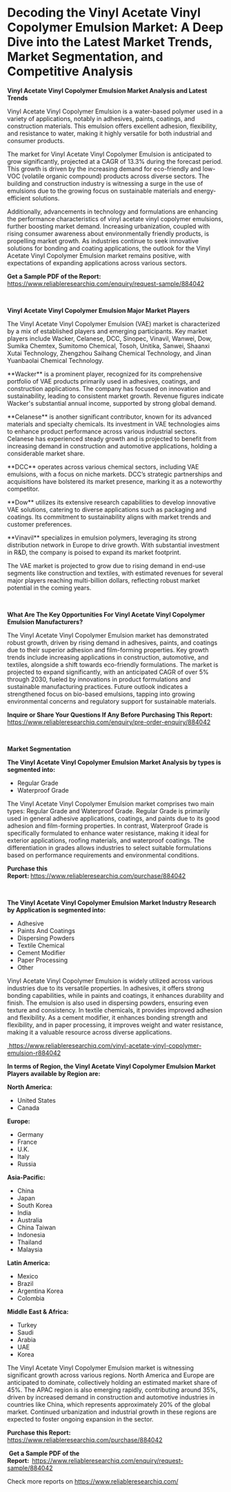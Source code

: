 <p><h1>Decoding the Vinyl Acetate Vinyl Copolymer Emulsion Market: A Deep Dive into the Latest Market Trends, Market Segmentation, and Competitive Analysis</h1></p><p><strong>Vinyl Acetate Vinyl Copolymer Emulsion Market Analysis and Latest Trends</strong></p>
<p><p>Vinyl Acetate Vinyl Copolymer Emulsion is a water-based polymer used in a variety of applications, notably in adhesives, paints, coatings, and construction materials. This emulsion offers excellent adhesion, flexibility, and resistance to water, making it highly versatile for both industrial and consumer products. </p><p>The market for Vinyl Acetate Vinyl Copolymer Emulsion is anticipated to grow significantly, projected at a CAGR of 13.3% during the forecast period. This growth is driven by the increasing demand for eco-friendly and low-VOC (volatile organic compound) products across diverse sectors. The building and construction industry is witnessing a surge in the use of emulsions due to the growing focus on sustainable materials and energy-efficient solutions. </p><p>Additionally, advancements in technology and formulations are enhancing the performance characteristics of vinyl acetate vinyl copolymer emulsions, further boosting market demand. Increasing urbanization, coupled with rising consumer awareness about environmentally friendly products, is propelling market growth. As industries continue to seek innovative solutions for bonding and coating applications, the outlook for the Vinyl Acetate Vinyl Copolymer Emulsion market remains positive, with expectations of expanding applications across various sectors.</p></p>
<p><strong>Get a Sample PDF of the Report:&nbsp;</strong> <a href="https://www.reliableresearchiq.com/enquiry/request-sample/884042?utm_campaign=2732&utm_medium=2&utm_source=Github&utm_content=ia&utm_term=02042025&utm_id=vinyl-acetate-vinyl-copolymer-emulsion">https://www.reliableresearchiq.com/enquiry/request-sample/884042</a></p>
<p>&nbsp;</p>
<p><strong>Vinyl Acetate Vinyl Copolymer Emulsion Major Market Players</strong></p>
<p><p>The Vinyl Acetate Vinyl Copolymer Emulsion (VAE) market is characterized by a mix of established players and emerging participants. Key market players include Wacker, Celanese, DCC, Sinopec, Vinavil, Wanwei, Dow, Sumika Chemtex, Sumitomo Chemical, Tosoh, Unitika, Sanwei, Shaanxi Xutai Technology, Zhengzhou Saihang Chemical Technology, and Jinan Yuanbaolai Chemical Technology.</p><p>**Wacker** is a prominent player, recognized for its comprehensive portfolio of VAE products primarily used in adhesives, coatings, and construction applications. The company has focused on innovation and sustainability, leading to consistent market growth. Revenue figures indicate Wacker's substantial annual income, supported by strong global demand.</p><p>**Celanese** is another significant contributor, known for its advanced materials and specialty chemicals. Its investment in VAE technologies aims to enhance product performance across various industrial sectors. Celanese has experienced steady growth and is projected to benefit from increasing demand in construction and automotive applications, holding a considerable market share.</p><p>**DCC** operates across various chemical sectors, including VAE emulsions, with a focus on niche markets. DCC’s strategic partnerships and acquisitions have bolstered its market presence, marking it as a noteworthy competitor.</p><p>**Dow** utilizes its extensive research capabilities to develop innovative VAE solutions, catering to diverse applications such as packaging and coatings. Its commitment to sustainability aligns with market trends and customer preferences.</p><p>**Vinavil** specializes in emulsion polymers, leveraging its strong distribution network in Europe to drive growth. With substantial investment in R&D, the company is poised to expand its market footprint.</p><p>The VAE market is projected to grow due to rising demand in end-use segments like construction and textiles, with estimated revenues for several major players reaching multi-billion dollars, reflecting robust market potential in the coming years.</p></p>
<p>&nbsp;</p>
<p><strong>What Are The Key Opportunities For Vinyl Acetate Vinyl Copolymer Emulsion Manufacturers?</strong></p>
<p><p>The Vinyl Acetate Vinyl Copolymer Emulsion market has demonstrated robust growth, driven by rising demand in adhesives, paints, and coatings due to their superior adhesion and film-forming properties. Key growth trends include increasing applications in construction, automotive, and textiles, alongside a shift towards eco-friendly formulations. The market is projected to expand significantly, with an anticipated CAGR of over 5% through 2030, fueled by innovations in product formulations and sustainable manufacturing practices. Future outlook indicates a strengthened focus on bio-based emulsions, tapping into growing environmental concerns and regulatory support for sustainable materials.</p></p>
<p><strong>Inquire or Share Your Questions If Any Before Purchasing This Report:</strong> <a href="https://www.reliableresearchiq.com/enquiry/pre-order-enquiry/884042?utm_campaign=2732&utm_medium=2&utm_source=Github&utm_content=ia&utm_term=02042025&utm_id=vinyl-acetate-vinyl-copolymer-emulsion">https://www.reliableresearchiq.com/enquiry/pre-order-enquiry/884042</a></p>
<p>&nbsp;</p>
<p><strong>Market Segmentation</strong></p>
<p><strong>The Vinyl Acetate Vinyl Copolymer Emulsion Market Analysis by types is segmented into:</strong></p>
<p><ul><li>Regular Grade</li><li>Waterproof Grade</li></ul></p>
<p><p>The Vinyl Acetate Vinyl Copolymer Emulsion market comprises two main types: Regular Grade and Waterproof Grade. Regular Grade is primarily used in general adhesive applications, coatings, and paints due to its good adhesion and film-forming properties. In contrast, Waterproof Grade is specifically formulated to enhance water resistance, making it ideal for exterior applications, roofing materials, and waterproof coatings. The differentiation in grades allows industries to select suitable formulations based on performance requirements and environmental conditions.</p></p>
<p><strong>Purchase this Report:&nbsp;</strong><a href="https://www.reliableresearchiq.com/purchase/884042?utm_campaign=2732&utm_medium=2&utm_source=Github&utm_content=ia&utm_term=02042025&utm_id=vinyl-acetate-vinyl-copolymer-emulsion">https://www.reliableresearchiq.com/purchase/884042</a></p>
<p>&nbsp;</p>
<p><strong>The Vinyl Acetate Vinyl Copolymer Emulsion Market Industry Research by Application is segmented into:</strong></p>
<p><ul><li>Adhesive</li><li>Paints And Coatings</li><li>Dispersing Powders</li><li>Textile Chemical</li><li>Cement Modifier</li><li>Paper Processing</li><li>Other</li></ul></p>
<p><p>Vinyl Acetate Vinyl Copolymer Emulsion is widely utilized across various industries due to its versatile properties. In adhesives, it offers strong bonding capabilities, while in paints and coatings, it enhances durability and finish. The emulsion is also used in dispersing powders, ensuring even texture and consistency. In textile chemicals, it provides improved adhesion and flexibility. As a cement modifier, it enhances bonding strength and flexibility, and in paper processing, it improves weight and water resistance, making it a valuable resource across diverse applications.</p></p>
<p><a href="https://www.reliableresearchiq.com/vinyl-acetate-vinyl-copolymer-emulsion-r884042?utm_campaign=2732&utm_medium=2&utm_source=Github&utm_content=ia&utm_term=02042025&utm_id=vinyl-acetate-vinyl-copolymer-emulsion">&nbsp;https://www.reliableresearchiq.com/vinyl-acetate-vinyl-copolymer-emulsion-r884042</a></p>
<p><strong>In terms of Region, the Vinyl Acetate Vinyl Copolymer Emulsion Market Players available by Region are:</strong></p>
<p>
    <p> <strong> North America: </strong>
        <ul>
            <li>United States</li>
            <li>Canada</li>
        </ul>
        </p> 
    <p> <strong> Europe: </strong>
        <ul>
            <li>Germany</li>
            <li>France</li>
            <li>U.K.</li>
            <li>Italy</li>
            <li>Russia</li>
        </ul>
        </p> 
    <p> <strong> Asia-Pacific: </strong>
        <ul>
            <li>China</li>
            <li>Japan</li>
            <li>South Korea</li>
            <li>India</li>
            <li>Australia</li>
            <li>China Taiwan</li>
            <li>Indonesia</li>
            <li>Thailand</li>
            <li>Malaysia</li>
        </ul>
        </p> 
    <p> <strong> Latin America: </strong>
        <ul>
            <li>Mexico</li>
            <li>Brazil</li>
            <li>Argentina Korea</li>
            <li>Colombia</li>
        </ul>
        </p> 
    <p> <strong> Middle East & Africa: </strong>
        <ul>
            <li>Turkey</li>
            <li>Saudi</li>
            <li>Arabia</li>
            <li>UAE</li>
            <li>Korea</li>
        </ul>
    </p>
    </p>
<p><p>The Vinyl Acetate Vinyl Copolymer Emulsion market is witnessing significant growth across various regions. North America and Europe are anticipated to dominate, collectively holding an estimated market share of 45%. The APAC region is also emerging rapidly, contributing around 35%, driven by increased demand in construction and automotive industries in countries like China, which represents approximately 20% of the global market. Continued urbanization and industrial growth in these regions are expected to foster ongoing expansion in the sector.</p></p>
<p><strong>Purchase this Report: </strong><a href="https://www.reliableresearchiq.com/purchase/884042?utm_campaign=2732&utm_medium=2&utm_source=Github&utm_content=ia&utm_term=02042025&utm_id=vinyl-acetate-vinyl-copolymer-emulsion">https://www.reliableresearchiq.com/purchase/884042</a></p>
<p>&nbsp;<strong>Get a Sample PDF of the Report:&nbsp;&nbsp;</strong><a href="https://www.reliableresearchiq.com/enquiry/request-sample/884042?utm_campaign=2732&utm_medium=2&utm_source=Github&utm_content=ia&utm_term=02042025&utm_id=vinyl-acetate-vinyl-copolymer-emulsion">https://www.reliableresearchiq.com/enquiry/request-sample/884042</a></p>
<p><strong></strong></p>
<p>Check more reports on <a href="https://www.reliableresearchiq.com/?utm_campaign=2732&utm_medium=2&utm_source=Github&utm_content=ia&utm_term=02042025&utm_id=vinyl-acetate-vinyl-copolymer-emulsion">https://www.reliableresearchiq.com/</a></p>
